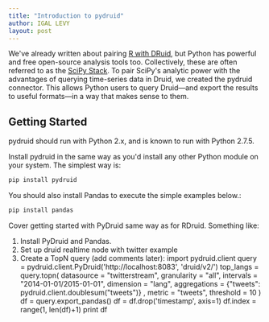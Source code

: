 ```yaml
---
title: "Introduction to pydruid"
author: IGAL LEVY
layout: post
---
```


We've already written about pairing [R with DRuid](http://druid.io/blog/2014/02/03/rdruid-and-twitterstream.html), but Python has powerful and free open-source analysis tools too. Collectively, these are often referred to as the [SciPy Stack](http://www.scipy.org/stackspec.html). To pair SciPy's analytic power with the advantages of querying time-series data in Druid, we created the pydruid connector. This allows Python users to query Druid&mdash;and export the results to useful formats&mdash;in a way that makes sense to them.

## Getting Started
pydruid should run with Python 2.x, and is known to run with Python 2.7.5.

Install pydruid in the same way as you'd install any other Python module on your system. The simplest way is:

```bash
pip install pydruid
```

You should also install Pandas to execute the simple examples below.:

```bash
pip install pandas
```



Cover getting started with PyDruid same way as for RDruid. Something like:
1. Install PyDruid and Pandas.
2. Set up druid realtime node with twitter example
3. Create a TopN query (add comments later):
import pydruid.client
query = pydruid.client.PyDruid('http://localhost:8083', 'druid/v2/')
top_langs = query.topn(
datasource = "twitterstream",
granularity = "all",
intervals = "2014-01-01/2015-01-01",
dimension = "lang",
aggregations =
{"tweets": pydruid.client.doublesum("tweets")}
,
metric = "tweets",
threshold = 10
)
df = query.export_pandas()
df = df.drop('timestamp', axis=1)
df.index = range(1, len(df)+1)
print df

